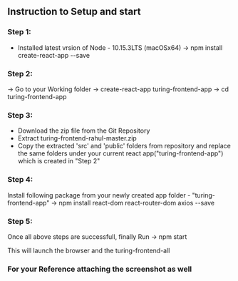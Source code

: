 ## Instruction to Setup and start

### Step 1:
- Installed latest vrsion of Node - 10.15.3LTS (macOSx64)
-> npm install create-react-app --save

### Step 2:
-> Go to your Working folder
-> create-react-app turing-frontend-app
-> cd turing-frontend-app 


### Step 3:
- Download the zip file from the Git Repository 
- Extract turing-frontend-rahul-master.zip 
- Copy the extracted 'src' and 'public' folders from repository and replace the same folders under your current react app("turing-frontend-app") which is created in "Step 2"

### Step 4:
Install following package from your newly created app folder - "turing-frontend-app"
-> npm install react-dom react-router-dom axios --save

### Step 5:
Once all above steps are successfull, finally
Run
-> npm start

This will launch the browser and the turing-frontend-all

### For your Reference attaching the screenshot as well
